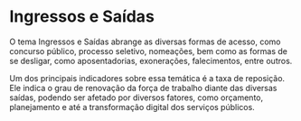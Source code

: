 # Ingressos e Saídas

O tema Ingressos e Saídas abrange as diversas formas de acesso, como concurso público, processo seletivo, nomeações, bem como as formas de se desligar, como aposentadorias, exonerações, falecimentos, entre outros.

Um dos principais indicadores sobre essa temática é a taxa de reposição. Ele indica o grau de renovação da força de trabalho diante das diversas saídas, podendo ser afetado por diversos fatores, como orçamento, planejamento e até a transformação digital dos serviços públicos.
